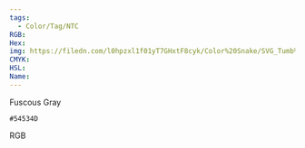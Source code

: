 ```yaml
---
tags:
  - Color/Tag/NTC
RGB:
Hex:
img: https://filedn.com/l0hpzxl1f01yT7GHxtF8cyk/Color%20Snake/SVG_Tumb%20Mass%20No%20Name/54534D.svg
CMYK:
HSL:
Name:
---
```

Fuscous Gray
```palette
#54534D
```
RGB
